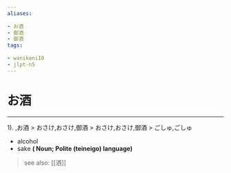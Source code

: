 ```yaml
---
aliases:
    
- お酒
- 御酒
- 御酒
tags:
    
- wanikani10
- jlpt-n5
---
```


# お酒
---
1).
,お酒 > おさけ,おさけ,御酒 > おさけ,おさけ,御酒 > ごしゅ,ごしゅ

- alcohol
- sake
**( Noun; Polite (teineigo) language)**
> see also:  [[酒]]
            